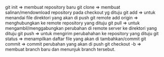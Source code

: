 git init => membuat repository baru
git clone => membuat salinan/mendownload repository pada checkout yg dituju
git add => untuk menandai file direktori yang akan di push
git remote add origin => menghubungkan ke remote repository yang dituju
git pull => untuk mengambil/menggabungkan perubahan di remote server ke direktori yang dituju
git push => untuk mengirim perubahahan ke repository yang dituju
git status => menampilkan daftar file yang akan di tambahkan/commit
git commit => commit perubahan yang akan di push
git checkout -b => membuat branch baru dan menunjuk branch tersebut.


